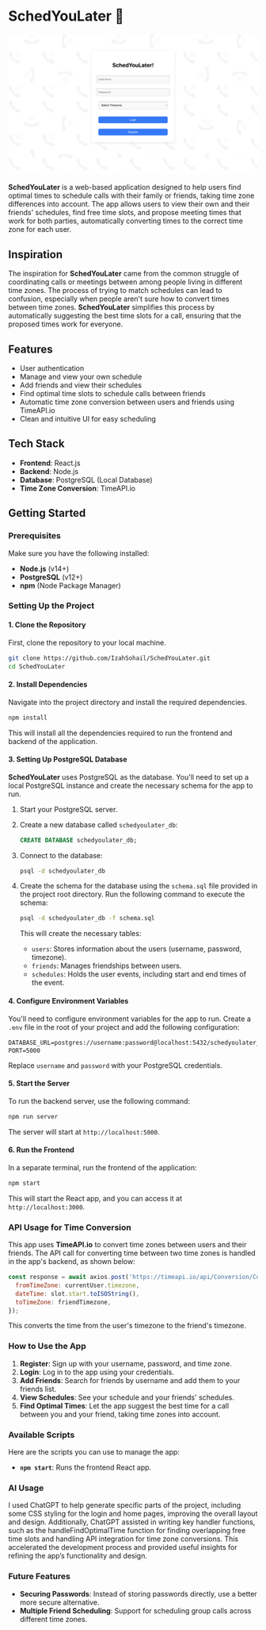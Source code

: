 # SchedYouLater 📅
![Login Page Screenshot](./src/images/screenshot.png)

**SchedYouLater** is a web-based application designed to help users find optimal times to schedule calls with their family or friends, taking time zone differences into account. The app allows users to view their own and their friends' schedules, find free time slots, and propose meeting times that work for both parties, automatically converting times to the correct time zone for each user.

## Inspiration

The inspiration for **SchedYouLater** came from the common struggle of coordinating calls or meetings between among people living in different time zones. The process of trying to match schedules can lead to confusion, especially when people aren't sure how to convert times between time zones. **SchedYouLater** simplifies this process by automatically suggesting the best time slots for a call, ensuring that the proposed times work for everyone.

## Features
- User authentication
- Manage and view your own schedule
- Add friends and view their schedules
- Find optimal time slots to schedule calls between friends
- Automatic time zone conversion between users and friends using TimeAPI.io
- Clean and intuitive UI for easy scheduling

## Tech Stack
- **Frontend**: React.js
- **Backend**: Node.js
- **Database**: PostgreSQL (Local Database)
- **Time Zone Conversion**: TimeAPI.io

## Getting Started

### Prerequisites

Make sure you have the following installed:
- **Node.js** (v14+)
- **PostgreSQL** (v12+)
- **npm** (Node Package Manager)

### Setting Up the Project

#### 1. Clone the Repository
First, clone the repository to your local machine.

```bash
git clone https://github.com/IzahSohail/SchedYouLater.git
cd SchedYouLater
```

#### 2. Install Dependencies
Navigate into the project directory and install the required dependencies.

```bash
npm install
```

This will install all the dependencies required to run the frontend and backend of the application.

#### 3. Setting Up PostgreSQL Database

**SchedYouLater** uses PostgreSQL as the database. You'll need to set up a local PostgreSQL instance and create the necessary schema for the app to run.

1. Start your PostgreSQL server.
2. Create a new database called `schedyoulater_db`:
   ```sql
   CREATE DATABASE schedyoulater_db;
   ```

3. Connect to the database:
   ```bash
   psql -d schedyoulater_db
   ```

4. Create the schema for the database using the `schema.sql` file provided in the project root directory. Run the following command to execute the schema:

   ```bash
   psql -d schedyoulater_db -f schema.sql
   ```

   This will create the necessary tables:
   - `users`: Stores information about the users (username, password, timezone).
   - `friends`: Manages friendships between users.
   - `schedules`: Holds the user events, including start and end times of the event.

#### 4. Configure Environment Variables

You'll need to configure environment variables for the app to run. Create a `.env` file in the root of your project and add the following configuration:

```
DATABASE_URL=postgres://username:password@localhost:5432/schedyoulater_db
PORT=5000
```

Replace `username` and `password` with your PostgreSQL credentials.

#### 5. Start the Server

To run the backend server, use the following command:

```bash
npm run server
```

The server will start at `http://localhost:5000`.

#### 6. Run the Frontend

In a separate terminal, run the frontend of the application:

```bash
npm start
```

This will start the React app, and you can access it at `http://localhost:3000`.

### API Usage for Time Conversion

This app uses **TimeAPI.io** to convert time zones between users and their friends. The API call for converting time between two time zones is handled in the app's backend, as shown below:

```javascript
const response = await axios.post('https://timeapi.io/api/Conversion/ConvertTimeZone', {
  fromTimeZone: currentUser.timezone,
  dateTime: slot.start.toISOString(),
  toTimeZone: friendTimezone,
});
```

This converts the time from the user's timezone to the friend's timezone.

### How to Use the App

1. **Register**: Sign up with your username, password, and time zone.
2. **Login**: Log in to the app using your credentials.
3. **Add Friends**: Search for friends by username and add them to your friends list.
4. **View Schedules**: See your schedule and your friends' schedules.
5. **Find Optimal Times**: Let the app suggest the best time for a call between you and your friend, taking time zones into account.

### Available Scripts

Here are the scripts you can use to manage the app:

- **`npm start`**: Runs the frontend React app.

### AI Usage
I used ChatGPT to help generate specific parts of the project, including some CSS styling for the login and home pages, improving the overall layout and design. Additionally, ChatGPT assisted in writing key handler functions, such as the handleFindOptimalTime function for finding overlapping free time slots and handling API integration for time zone conversions. This accelerated the development process and provided useful insights for refining the app’s functionality and design.
### Future Features

- **Securing Passwords**: Instead of storing passwords directly, use a better more secure alternative.
- **Multiple Friend Scheduling**: Support for scheduling group calls across different time zones.

